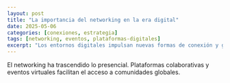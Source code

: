 ```yaml
---
layout: post
title: "La importancia del networking en la era digital"
date: 2025-05-06
categories: [conexiones, estrategia]
tags: [networking, eventos, plataformas-digitales]
excerpt: "Los entornos digitales impulsan nuevas formas de conexión y generación de oportunidades."
---
```


El networking ha trascendido lo presencial. Plataformas colaborativas y eventos virtuales facilitan el acceso a comunidades globales.

<!-- Desarrollo del artículo -->
